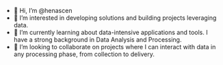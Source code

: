 - 👋 Hi, I’m @henascen
- 👀 I’m interested in developing solutions and building projects leveraging data.
- 🌱 I’m currently learning about data-intensive applications and tools. I have a strong background in Data Analysis and Processing.
- 💞️ I’m looking to collaborate on projects where I can interact with data in any processing phase, from collection to delivery.

<!---
henascen/henascen is a ✨ special ✨ repository because its `README.md` (this file) appears on your GitHub profile.
You can click the Preview link to take a look at your changes.
--->
